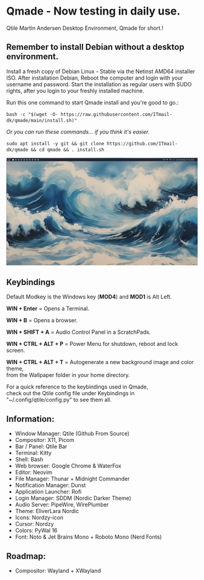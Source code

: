 # Qmade - Now testing in daily use.
Qtile Martin Andersen Desktop Environment, Qmade for short.!

## Remember to install Debian without a desktop environment.
Install a fresh copy of Debian Linux - Stable via the Netinst AMD64 installer ISO.
After installation Debian, Reboot the computer and login with your username and password.
Start the installation as regular users with SUDO rights, after you login to your freshly installed machine.

Run this one command to start Qmade install and you're good to go.: 

    bash -c "$(wget -O- https://raw.githubusercontent.com/ITmail-dk/qmade/main/install.sh)"

*Or you can run these commands... if you think it's easier.*

    sudo apt install -y git && git clone https://github.com/ITmail-dk/qmade && cd qmade && . install.sh

![Screenshots of the Desktop](screenshots/screenshot_01.jpg)

## Keybindings
Default Modkey is the Windows key (**MOD4**) and **MOD1** is Alt Left.

**WIN + Enter** = Opens a Terminal.

**WIN + B** = Opens a browser.

**WIN + SHIFT + A** = Audio Control Panel in a ScratchPads.

**WIN + CTRL + ALT + P** = Power Menu for shutdown, reboot and lock screen.

**WIN + CTRL + ALT + T** = Autogenerate a new background image and color theme,  
from the Wallpaper folder in your home directory.

For a quick reference to the keybindings used in Qmade,  
check out the Qtile config file under Keybindings in "~/.config/qtile/config.py" to see them all.


## Information:
- Window Manager: Qtile (Github From Source)
- Compositor: X11, Picom
- Bar / Panel:  Qtile Bar
- Terminal: Kitty
- Shell: Bash
- Web browser: Google Chrome & WaterFox
- Editor: Neovim
- File Manager: Thunar + Midnight Commander
- Notification Manager: Dunst
- Application Launcher: Rofi
- Login Manager: SDDM (Nordic Darker Theme)
- Audio Server: PipeWire, WirePlumber
- Theme: EliverLara Nordic
- Icons: Nordzy-icon
- Cursor: Nordzy
- Colors: PyWal 16
- Font: Noto & Jet Brains Mono + Roboto Mono (Nerd Fonts)


## Roadmap:
- Compositor: Wayland + XWayland
